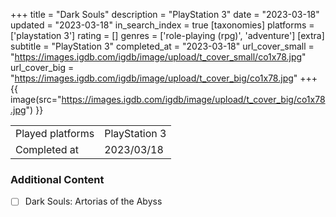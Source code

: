+++
title = "Dark Souls"
description = "PlayStation 3"
date = "2023-03-18"
updated = "2023-03-18"
in_search_index = true
[taxonomies]
platforms = ['playstation 3']
rating = []
genres = ['role-playing (rpg)', 'adventure']
[extra]
subtitle = "PlayStation 3"
completed_at = "2023-03-18"
url_cover_small = "https://images.igdb.com/igdb/image/upload/t_cover_small/co1x78.jpg"
url_cover_big = "https://images.igdb.com/igdb/image/upload/t_cover_big/co1x78.jpg"
+++
{{ image(src="https://images.igdb.com/igdb/image/upload/t_cover_big/co1x78.jpg") }}

|              |            |
| ------------ | ---------- |
| Played platforms    | PlayStation 3 |
| Completed at | 2023/03/18 |


### Additional Content


- [ ] Dark Souls: Artorias of the Abyss